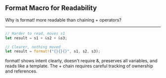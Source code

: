 ## Format Macro for Readability

Why is format! more readable than chaining + operators?

---

```rust
// Harder to read, moves s1
let result = s1 + &s2 + &s3;

// Clearer, nothing moved
let result = format!("{}{}{}", s1, s2, s3);
```
format! shows intent clearly, doesn't require &, preserves all variables, and reads like a template. The + chain requires careful tracking of ownership and references.

